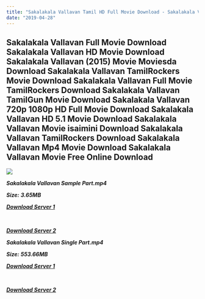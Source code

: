 ```yaml
---
title: "Sakalakala Vallavan Tamil HD Full Movie Download - Sakalakala Vallavan Tamil HD Movie Download"
date: "2019-04-28"
---
```


## Sakalakala Vallavan Full Movie Download Sakalakala Vallavan HD Movie Download Sakalakala Vallavan (2015) Movie Moviesda Download Sakalakala Vallavan TamilRockers Movie Download Sakalakala Vallavan Full Movie TamilRockers Download Sakalakala Vallavan TamilGun Movie Download Sakalakala Vallavan 720p 1080p HD Full Movie Download Sakalakala Vallavan HD 5.1 Movie Download Sakalakala Vallavan Movie isaimini Download Sakalakala Vallavan TamilRockers Download Sakalakala Vallavan Mp4 Movie Download Sakalakala Vallavan Movie Free Online Download

![](https://images.moviebuff.com/d9a6c057-df3b-4699-8c31-2e0349f1ae77?w=1000)

**_Sakalakala Vallavan Sample Part.mp4_**

**_Size:_**  **_3.65MB_**  

**_[Download Server 1](http://s4.uptofiles.net//files/Tamil{18b9e36be58349bcedc591cb24b1d58373c4fcb8ec6c90ee99c2d93b5f4aedc9}202015{18b9e36be58349bcedc591cb24b1d58373c4fcb8ec6c90ee99c2d93b5f4aedc9}20Movies/Sakalakala{18b9e36be58349bcedc591cb24b1d58373c4fcb8ec6c90ee99c2d93b5f4aedc9}20Vallavan{18b9e36be58349bcedc591cb24b1d58373c4fcb8ec6c90ee99c2d93b5f4aedc9}20(2015)/Sakalakala{18b9e36be58349bcedc591cb24b1d58373c4fcb8ec6c90ee99c2d93b5f4aedc9}20Vallavan{18b9e36be58349bcedc591cb24b1d58373c4fcb8ec6c90ee99c2d93b5f4aedc9}20(640x360)/Sakalakala{18b9e36be58349bcedc591cb24b1d58373c4fcb8ec6c90ee99c2d93b5f4aedc9}20Vallavan{18b9e36be58349bcedc591cb24b1d58373c4fcb8ec6c90ee99c2d93b5f4aedc9}20HD{18b9e36be58349bcedc591cb24b1d58373c4fcb8ec6c90ee99c2d93b5f4aedc9}20Sample.mp4)_**

**_[  
](http://s4.uptofiles.net//files/Tamil{18b9e36be58349bcedc591cb24b1d58373c4fcb8ec6c90ee99c2d93b5f4aedc9}202015{18b9e36be58349bcedc591cb24b1d58373c4fcb8ec6c90ee99c2d93b5f4aedc9}20Movies/Sakalakala{18b9e36be58349bcedc591cb24b1d58373c4fcb8ec6c90ee99c2d93b5f4aedc9}20Vallavan{18b9e36be58349bcedc591cb24b1d58373c4fcb8ec6c90ee99c2d93b5f4aedc9}20(2015)/Sakalakala{18b9e36be58349bcedc591cb24b1d58373c4fcb8ec6c90ee99c2d93b5f4aedc9}20Vallavan{18b9e36be58349bcedc591cb24b1d58373c4fcb8ec6c90ee99c2d93b5f4aedc9}20(640x360)/Sakalakala{18b9e36be58349bcedc591cb24b1d58373c4fcb8ec6c90ee99c2d93b5f4aedc9}20Vallavan{18b9e36be58349bcedc591cb24b1d58373c4fcb8ec6c90ee99c2d93b5f4aedc9}20HD{18b9e36be58349bcedc591cb24b1d58373c4fcb8ec6c90ee99c2d93b5f4aedc9}20Sample.mp4)_**

**_[Download Server 2](http://s4.uptofiles.net//files/Tamil{18b9e36be58349bcedc591cb24b1d58373c4fcb8ec6c90ee99c2d93b5f4aedc9}202015{18b9e36be58349bcedc591cb24b1d58373c4fcb8ec6c90ee99c2d93b5f4aedc9}20Movies/Sakalakala{18b9e36be58349bcedc591cb24b1d58373c4fcb8ec6c90ee99c2d93b5f4aedc9}20Vallavan{18b9e36be58349bcedc591cb24b1d58373c4fcb8ec6c90ee99c2d93b5f4aedc9}20(2015)/Sakalakala{18b9e36be58349bcedc591cb24b1d58373c4fcb8ec6c90ee99c2d93b5f4aedc9}20Vallavan{18b9e36be58349bcedc591cb24b1d58373c4fcb8ec6c90ee99c2d93b5f4aedc9}20(640x360)/Sakalakala{18b9e36be58349bcedc591cb24b1d58373c4fcb8ec6c90ee99c2d93b5f4aedc9}20Vallavan{18b9e36be58349bcedc591cb24b1d58373c4fcb8ec6c90ee99c2d93b5f4aedc9}20HD{18b9e36be58349bcedc591cb24b1d58373c4fcb8ec6c90ee99c2d93b5f4aedc9}20Sample.mp4)_**

**_Sakalakala Vallavan Single Part.mp4_**

**_Size:_** **_553.66MB_**  

**_[Download Server 1](http://s4.uptofiles.net//files/Tamil{18b9e36be58349bcedc591cb24b1d58373c4fcb8ec6c90ee99c2d93b5f4aedc9}202015{18b9e36be58349bcedc591cb24b1d58373c4fcb8ec6c90ee99c2d93b5f4aedc9}20Movies/Sakalakala{18b9e36be58349bcedc591cb24b1d58373c4fcb8ec6c90ee99c2d93b5f4aedc9}20Vallavan{18b9e36be58349bcedc591cb24b1d58373c4fcb8ec6c90ee99c2d93b5f4aedc9}20(2015)/Sakalakala{18b9e36be58349bcedc591cb24b1d58373c4fcb8ec6c90ee99c2d93b5f4aedc9}20Vallavan{18b9e36be58349bcedc591cb24b1d58373c4fcb8ec6c90ee99c2d93b5f4aedc9}20(640x360)/Sakalakala{18b9e36be58349bcedc591cb24b1d58373c4fcb8ec6c90ee99c2d93b5f4aedc9}20Vallavan{18b9e36be58349bcedc591cb24b1d58373c4fcb8ec6c90ee99c2d93b5f4aedc9}20HD.mp4)_**

**_[  
](http://s4.uptofiles.net//files/Tamil{18b9e36be58349bcedc591cb24b1d58373c4fcb8ec6c90ee99c2d93b5f4aedc9}202015{18b9e36be58349bcedc591cb24b1d58373c4fcb8ec6c90ee99c2d93b5f4aedc9}20Movies/Sakalakala{18b9e36be58349bcedc591cb24b1d58373c4fcb8ec6c90ee99c2d93b5f4aedc9}20Vallavan{18b9e36be58349bcedc591cb24b1d58373c4fcb8ec6c90ee99c2d93b5f4aedc9}20(2015)/Sakalakala{18b9e36be58349bcedc591cb24b1d58373c4fcb8ec6c90ee99c2d93b5f4aedc9}20Vallavan{18b9e36be58349bcedc591cb24b1d58373c4fcb8ec6c90ee99c2d93b5f4aedc9}20(640x360)/Sakalakala{18b9e36be58349bcedc591cb24b1d58373c4fcb8ec6c90ee99c2d93b5f4aedc9}20Vallavan{18b9e36be58349bcedc591cb24b1d58373c4fcb8ec6c90ee99c2d93b5f4aedc9}20HD.mp4)_**

**_[Download Server 2](http://s4.uptofiles.net//files/Tamil{18b9e36be58349bcedc591cb24b1d58373c4fcb8ec6c90ee99c2d93b5f4aedc9}202015{18b9e36be58349bcedc591cb24b1d58373c4fcb8ec6c90ee99c2d93b5f4aedc9}20Movies/Sakalakala{18b9e36be58349bcedc591cb24b1d58373c4fcb8ec6c90ee99c2d93b5f4aedc9}20Vallavan{18b9e36be58349bcedc591cb24b1d58373c4fcb8ec6c90ee99c2d93b5f4aedc9}20(2015)/Sakalakala{18b9e36be58349bcedc591cb24b1d58373c4fcb8ec6c90ee99c2d93b5f4aedc9}20Vallavan{18b9e36be58349bcedc591cb24b1d58373c4fcb8ec6c90ee99c2d93b5f4aedc9}20(640x360)/Sakalakala{18b9e36be58349bcedc591cb24b1d58373c4fcb8ec6c90ee99c2d93b5f4aedc9}20Vallavan{18b9e36be58349bcedc591cb24b1d58373c4fcb8ec6c90ee99c2d93b5f4aedc9}20HD.mp4)_**
